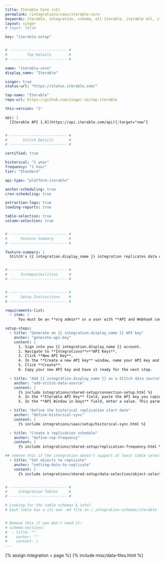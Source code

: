 ```yaml
---
title: Iterable Core (v1)
permalink: /integrations/saas/iterable-core
keywords: iterable, integration, schema, etl iterable, iterable etl, iterable schema
layout: singer
# input: false

key: "iterable-setup"


# -------------------------- #
#         Tap Details        #
# -------------------------- #

name: "iterable-core"
display_name: "Iterable"

singer: true
status-url: "https://status.iterable.com/"

tap-name: "Iterable"
repo-url: https://github.com/singer-io/tap-iterable

this-version: "1"

api: |
  [Iterable API 1.8](https://api.iterable.com/api){:target="new"}


# -------------------------- #
#       Stitch Details       #
# -------------------------- #

certified: true 

historical: "1 year"
frequency: "1 hour"
tier: "Standard"

api-type: "platform.iterable"

anchor-scheduling: true
cron-scheduling: true

extraction-logs: true
loading-reports: true

table-selection: true
column-selection: true


# -------------------------- #
#      Feature Summary       #
# -------------------------- #

feature-summary: |
  Stitch's {{ integration.display_name }} integration replicates data using the {{ integration.api | flatify | strip }}. Refer to the [Schema](#schema) section for a list of objects available for replication.


# -------------------------- #
#      Incompatibilities     #
# -------------------------- #


# -------------------------- #
#      Setup Instructions    #
# -------------------------- #

requirements-list:
  - item: |
      You must be an **org admin** or a user with **API and Webhook configuration permissions** in your {{ integration.display_name }} account.

setup-steps:
  - title: "Generate an {{ integration.display_name }} API key"
    anchor: "generate-api-key"
    content: |
      1. Sign into you {{ integration.display_name }} account.
      2. Navigate to **Integrations**>**API Keys**.
      3. Click **New API Key**.
      4. In the **Create a new API key** window, name your API key and select **read-only**.
      5. Click **Create**.
      6. Copy your new API key and have it ready for the next step.

  - title: "Add {{ integration.display_name }} as a Stitch data source"
    anchor: "add-stitch-data-source"
    content: |
      {% include integrations/shared-setup/connection-setup.html %}
      4. In the **Iterable API Key** field, paste the API key you copied in [step 1](#generate-api-key).
      5. In the **API Window in Days** field, enter a value. This parameter should be set to an optimum value to improve historical sync performance. Setting this value too low will take longer to complete historical sync and setting it larger may result in request timeouts or memory overflow issues.

  - title: "Define the historical replication start date"
    anchor: "define-historical-sync"
    content: |
      {% include integrations/saas/setup/historical-sync.html %}

  - title: "Create a replication schedule"
    anchor: "define-rep-frequency"
    content: |
      {% include integrations/shared-setup/replication-frequency.html %}

## remove this if the integration doesn't support at least table selection
  - title: "Set objects to replicate"
    anchor: "setting-data-to-replicate"
    content: |
      {% include integrations/shared-setup/data-selection/object-selection.html %} 


# -------------------------- #
#     Integration Tables     #
# -------------------------- #

# Looking for the table schemas & info?
# Each table has a its own .md file in /_integration-schemas/iterable


# Remove this if you don't need it:
# schema-sections:
#  - title: ""
#    anchor: ""
#    content: |
---
```

{% assign integration = page %}
{% include misc/data-files.html %}
